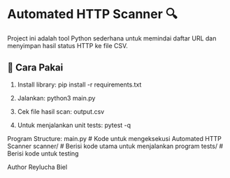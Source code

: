 # Automated HTTP Scanner 🔍

Project ini adalah tool Python sederhana untuk memindai daftar URL dan menyimpan hasil status HTTP ke file CSV.

## 🚀 Cara Pakai
1. Install library:
pip install -r requirements.txt

2. Jalankan:
python3 main.py

3. Cek file hasil scan: output.csv

4. Untuk menjalankan unit tests:
pytest -q

Program Structure:
main.py # Kode untuk mengeksekusi Automated HTTP Scanner
scanner/ # Berisi kode utama untuk menjalankan program
tests/ # Berisi kode untuk testing

Author
Reylucha Biel


